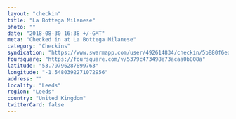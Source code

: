 ```yaml
---
layout: "checkin"
title: "La Bottega Milanese"
photo: ""
date: "2018-08-30 16:38 +/-GMT"
meta: "Checked in at La Bottega Milanese"
category: "Checkins"
syndication: "https://www.swarmapp.com/user/492614834/checkin/5b880f6ed905160025f7207c"
foursquare: "https://foursquare.com/v/5379c473498e73acaa0b808a"
latitude: "53.79796287899763"
longitude: "-1.5480392271072956"
address: ""
locality: "Leeds"
region: "Leeds"
country: "United Kingdom"
twitterCard: false
---
```


